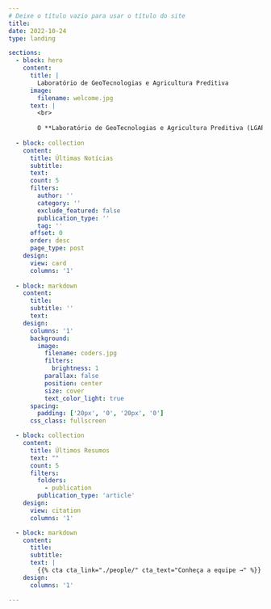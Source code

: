 ```yaml
---
# Deixe o título vazio para usar o título do site
title:
date: 2022-10-24
type: landing

sections:
  - block: hero
    content:
      title: |
        Laboratório de GeoTecnologias e Agricultura Preditiva
      image:
        filename: welcome.jpg
      text: |
        <br>
        
        O **Laboratório de GeoTecnologias e Agricultura Preditiva (LGAP)** é um centro de excelência dedicado ao desenvolvimento de pesquisas, projetos, produtos tecnológicos e aulas aplicadas nas áreas de solos e tecnologia. Composto por pesquisadores, docentes e discentes dos cursos de Técnico em Informática, Técnico em Agropecuária e Bacharelado em Agronomia do IFTO-Campus Pedro Afonso, o LGAP foca em soluções inovadoras para a agricultura.
  
  - block: collection
    content:
      title: Últimas Notícias
      subtitle:
      text:
      count: 5
      filters:
        author: ''
        category: ''
        exclude_featured: false
        publication_type: ''
        tag: ''
      offset: 0
      order: desc
      page_type: post
    design:
      view: card
      columns: '1'
  
  - block: markdown
    content:
      title:
      subtitle: ''
      text:
    design:
      columns: '1'
      background:
        image: 
          filename: coders.jpg
          filters:
            brightness: 1
          parallax: false
          position: center
          size: cover
          text_color_light: true
      spacing:
        padding: ['20px', '0', '20px', '0']
      css_class: fullscreen

  - block: collection
    content:
      title: Últimos Resumos
      text: ""
      count: 5
      filters:
        folders:
          - publication
        publication_type: 'article'
    design:
      view: citation
      columns: '1'

  - block: markdown
    content:
      title:
      subtitle:
      text: |
        {{% cta cta_link="./people/" cta_text="Conheça a equipe →" %}}
    design:
      columns: '1'

---
```

